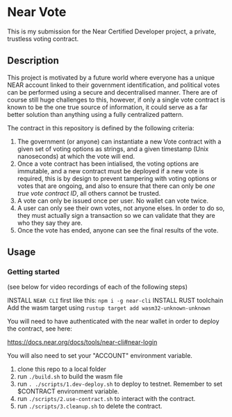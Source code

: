 # Near Vote

This is my submission for the Near Certified Developer project, a private, trustless voting contract.

## Description

This project is motivated by a future world where everyone has a unique NEAR account linked to their government identification, and political votes can be performed using a secure and decentralised manner. There are of course still huge challenges to this, however, if only a single vote contract is known to be the one true source of information, it could serve as a far better solution than anything using a fully centralized pattern.

The contract in this repository is defined by the following criteria:

1. The government (or anyone) can instantiate a new Vote contract with a given set of voting options as strings, and a given timestamp (Unix nanoseconds) at which the vote will end.
2. Once a vote contract has been intialised, the voting options are immutable, and a new contract must be deployed if a new vote is required, this is by design to prevent tampering with voting options or votes that are ongoing, and also to ensure that there can only be *one true vote contract ID*, all others cannot be trusted.
3. A vote can only be issued once per user. No wallet can vote twice.
4. A user can only see their own votes, not anyone elses. In order to do so, they must actually sign a transaction so we can validate that they are who they say they are.
5. Once the vote has ended, anyone can see the final results of the vote.

## Usage

### Getting started

(see below for video recordings of each of the following steps)

INSTALL `NEAR CLI` first like this: `npm i -g near-cli`
INSTALL RUST toolchain
Add the wasm target using `rustup target add wasm32-unknown-unknown`

You will need to have authenticated with the near wallet in order to deploy the contract, see here:

https://docs.near.org/docs/tools/near-cli#near-login

You will also need to set your "ACCOUNT" environment variable.

1. clone this repo to a local folder
2. run `./build.sh` to build the wasm file
2. run `. ./scripts/1.dev-deploy.sh` to deploy to testnet. Remember to set $CONTRACT environment variable.
3. run `./scripts/2.use-contract.sh` to interact with the contract.
4. run `./scripts/3.cleanup.sh` to delete the contract.
